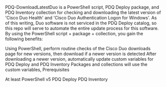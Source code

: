 PDQ-DownloadLatestDuo is a PowerShell script, PDQ Deploy package, and PDQ Inventory collection for checking and downloading the latest version of 'Cisco Duo Health' and 'Cisco Duo Authentication Logon for Windows'. As of this writing, Duo software is not serviced in the PDQ Deploy catalog, so this repo will serve to automate the entire update process for this software. By using the PowerShell script + package + collection, you gain the following benefits:

Using PowerShell, perform routine checks of the Cisco Duo downloads page for new versions, then download if a newer version is detected
After downloading a newer version, automatically update custom variables for PDQ Deploy and PDQ Inventory
Packages and collections will use the custom variables,
Prerequisites

At least PowerShell v5
PDQ Deploy
PDQ Inventory
